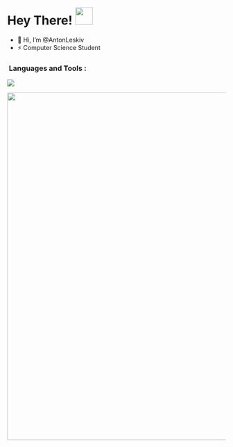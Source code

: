 <h1 align="left">Hey There! <img src="https://media.giphy.com/media/hvRJCLFzcasrR4ia7z/giphy.gif" width="40"></h1>

- 👋 Hi, I’m @AntonLeskiv
- ⚡ Computer Science Student

### &nbsp;Languages and Tools :
[![](https://skillicons.dev/icons?i=py,java,kotlin,js,html,css,mysql,postgres,docker,git,vscode&theme=light)](https://skillicons.dev)


<p align="center"><img src="https://github.com/AntonLeskiv/AntonLeskiv/assets/145350646/803bb879-c90c-43f9-bba4-265ece1cac24" width="800"/></p>
